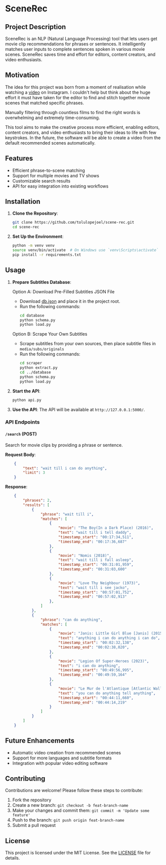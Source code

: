 # SceneRec

## Project Description

SceneRec is an NLP (Natural Language Processing) tool that lets users get movie clip recommendations for phrases or sentences. It intelligently matches user inputs to complete sentences spoken in various movie scenes. SceneRec saves time and effort for editors, content creators, and video enthusiasts.

## Motivation

The idea for this project was born from a moment of realisation while watching a [video](https://www.instagram.com/p/C8UYQkXR8Zd/) on Instagram. I couldn't help but think about the huge effort it must have taken for the editor to find and stitch together movie scenes that matched specific phrases. 

Manually filtering through countless films to find the right words is overwhelming and extremely time-consuming.

This tool aims to make the creative process more efficient, enabling editors, content creators, and video enthusiasts to bring their ideas to life with few keystrokes. In the future, the software will be able to create a video from the default recommended scenes automatically.


## Features

- Efficient phrase-to-scene matching
- Support for multiple movies and TV shows
- Customizable search results
- API for easy integration into existing workflows

## Installation

1. **Clone the Repository**:
   ```bash
   git clone https://github.com/tolulopejoel/scene-rec.git
   cd scene-rec
   ```

2. **Set Up the Environment**:
   ```bash
   python -m venv venv
   source venv/bin/activate  # On Windows use `venv\Scripts\activate`
   pip install -r requirements.txt
   ```


## Usage

1. **Prepare Subtitles Database**:
   
   Option A: Download Pre-Filled Subtitles JSON File
   - Download [db.json](https://drive.google.com/file/d/1swANoP9PdFRrCLuzkWM9PSy0q7JWbzzD/view?usp=drivesdk) and place it in the project root.
   - Run the following commands:
     ```bash
     cd database
     python schema.py
     python load.py
     ```

   Option B: Scrape Your Own Subtitles
   - Scrape subtitles from your own sources, then place subtitle files in `media/subs/originals`
   - Run the following commands:
     ```bash
     cd scraper
     python extract.py
     cd ../database
     python schema.py
     python load.py
     ```

2. **Start the API**:
   ```bash
   python api.py
   ```

3. **Use the API**:
   The API will be available at `http://127.0.0.1:5000/`.


### API Endpoints

#### `/search` (POST)
Search for movie clips by providing a phrase or sentence.

**Request Body**:
```json
    {
        "text": "wait till i can do anything",
        "limit": 3
    }
```

**Response**:
```json
    {
        "phrases": 2,
        "results": [
            {
                "phrase": "wait till i",
                "matches": [
                    {
                        "movie": "The Boy(In a Dark Place) (2016)",
                        "text": "wait till i tell daddy",
                        "timestamp_start": "00:17:34,511",
                        "timestamp_end": "00:17:36,687"
                    },
                    {
                        "movie": "Nomis (2018)",
                        "text": "wait till i fall asleep",
                        "timestamp_start": "00:31:01,959",
                        "timestamp_end": "00:31:03,600"
                    },
                    {
                        "movie": "Love Thy Neighbour (1973)",
                        "text": "wait till i see jacko",
                        "timestamp_start": "00:57:01,752",
                        "timestamp_end": "00:57:02,913"
                    },
                ]
            },
            {
                "phrase": "can do anything",
                "matches": [
                    {
                        "movie": "Janis: Little Girl Blue [Janis] (2015)",
                        "text": "anything i can do anything i can do",
                        "timestamp_start": "00:02:32,138",
                        "timestamp_end": "00:02:38,020",
                    },
                    {
                        "movie": "Legion Of Super-Heroes (2023)",
                        "text": "i can do anything",
                        "timestamp_start": "00:49:56,995",
                        "timestamp_end": "00:49:59,164"
                    },
                    {
                        "movie": "Le Mur de l'Atlantique [Atlantic Wall] (1970)",
                        "text": "you can do anything tell anything",
                        "timestamp_start": "00:44:11,660",
                        "timestamp_end": "00:44:14,219"
                    }
                ]
            }
        ]
    }
```


## Future Enhancements

- Automatic video creation from recommended scenes
- Support for more languages and subtitle formats
- Integration with popular video editing software


## Contributing

Contributions are welcome! Please follow these steps to contribute:

1. Fork the repository
2. Create a new branch: `git checkout -b feat-branch-name`
3. Make your changes and commit them: `git commit -m 'Update some feature'`
4. Push to the branch: `git push origin feat-branch-name`
5. Submit a pull request


## License

This project is licensed under the MIT License. See the [LICENSE](LICENSE) file for details.
